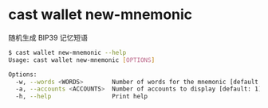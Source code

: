 # cast wallet new-mnemonic

随机生成 BIP39 记忆短语

```bash
$ cast wallet new-mnemonic --help
Usage: cast wallet new-mnemonic [OPTIONS]

Options:
  -w, --words <WORDS>        Number of words for the mnemonic [default: 12]
  -a, --accounts <ACCOUNTS>  Number of accounts to display [default: 1]
  -h, --help                 Print help
```